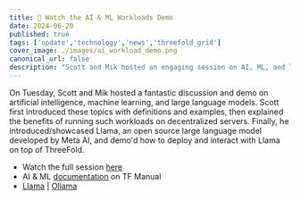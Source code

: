 ```yaml
---
title: 🍿 Watch the AI & ML Workloads Demo
date: 2024-06-20
published: true
tags: ['update','technology','news','threefold_grid']
cover_image: ./images/ai_workload_demo.png
canonical_url: false
description: "Scott and Mik hosted an engaging session on AI, ML, and large language models, highlighting decentralized server benefits and showcasing Llama. Dive-in to know more."
---
```


On Tuesday, Scott and Mik hosted a fantastic discussion and demo on artificial intelligence, machine learning, and large language models. Scott first introduced these topics with definitions and examples, then explained the benefits of running such workloads on decentralized servers. Finally, he introduced/showcased Llama, an open source large language model developed by Meta AI, and demo'd how to deploy and interact with Llama on top of ThreeFold.

- Watch the full session [here](https://youtu.be/RP3YF5Auds4)
- AI & ML [documentation](https://manual.grid.tf/documentation/system_administrators/advanced/ai_ml_workloads.html) on TF Manual
- [Llama](https://llama.meta.com/) | [Ollama](https://ollama.com/)
